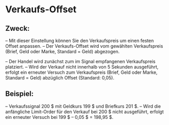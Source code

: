 # **Verkaufs-Offset**

## Zweck:

– Mit dieser Einstellung können Sie den Verkaufspreis um einen festen Offset anpassen.
– Der Verkaufs-Offset wird vom gewählten Verkaufspreis (Brief, Geld oder Marke, Standard = Geld) abgezogen.

– Der Handel wird zunächst zum im Signal empfangenen Verkaufspreis platziert.
– Wird der Verkauf nicht innerhalb von 5 Sekunden ausgeführt, erfolgt ein erneuter Versuch zum Verkaufspreis (Brief, Geld oder Marke, Standard = Geld) abzüglich Offset (Standard: 0,05).

## Beispiel:

– Verkaufssignal 200 $ mit Geldkurs 199 $ und Briefkurs 201 $.
– Wird die anfängliche Limit-Order für den Verkauf bei 200 $ nicht ausgeführt, erfolgt ein erneuter Versuch bei 199 $ – 0,05 $ = 198,95 $.
